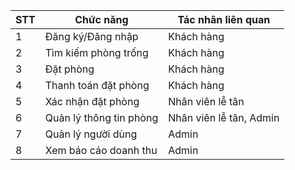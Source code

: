 | STT | Chức năng               | Tác nhân liên quan      |
| --- | ----------------------- | ----------------------- |
| 1   | Đăng ký/Đăng nhập       | Khách hàng              |
| 2   | Tìm kiếm phòng trống    | Khách hàng              |
| 3   | Đặt phòng               | Khách hàng              |
| 4   | Thanh toán đặt phòng    | Khách hàng              |
| 5   | Xác nhận đặt phòng      | Nhân viên lễ tân        |
| 6   | Quản lý thông tin phòng | Nhân viên lễ tân, Admin |
| 7   | Quản lý người dùng      | Admin                   |
| 8   | Xem báo cáo doanh thu   | Admin                   |
